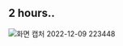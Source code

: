 ## 2 hours..

![화면 캡처 2022-12-09 223448](https://user-images.githubusercontent.com/110442250/206714121-06e2c146-e5ad-4705-a0d9-1a5cec2074ea.jpg)
